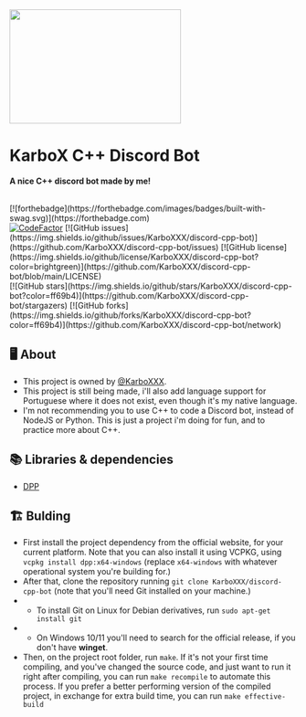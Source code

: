 <div aling="center">
<img width="300" height="200" src="http://codeprogramming.org/wp-content/uploads/2022/01/C-Logo.wine_.png"/>
<h1>KarboX C++ Discord Bot</h1>
<b><p>A nice C++ discord bot made by me!</p></b>

<br>
[![forthebadge](https://forthebadge.com/images/badges/built-with-swag.svg)](https://forthebadge.com)
<br>
<a href="https://www.codefactor.io/repository/github/karboxxx/discord-cpp-bot"><img src="https://www.codefactor.io/repository/github/karboxxx/discord-cpp-bot/badge" alt="CodeFactor" /></a>
[![GitHub issues](https://img.shields.io/github/issues/KarboXXX/discord-cpp-bot)](https://github.com/KarboXXX/discord-cpp-bot/issues)
[![GitHub license](https://img.shields.io/github/license/KarboXXX/discord-cpp-bot?color=brightgreen)](https://github.com/KarboXXX/discord-cpp-bot/blob/main/LICENSE)
<br>
[![GitHub stars](https://img.shields.io/github/stars/KarboXXX/discord-cpp-bot?color=ff69b4)](https://github.com/KarboXXX/discord-cpp-bot/stargazers)
[![GitHub forks](https://img.shields.io/github/forks/KarboXXX/discord-cpp-bot?color=ff69b4)](https://github.com/KarboXXX/discord-cpp-bot/network)
</div>

## 🖥️ About
- This project is owned by [@KarboXXX](https://github.com/KarboXXX).
- This project is still being made, i'll also add language support for Portuguese where it does not exist, even though it's my native language.
- I'm not recommending you to use C++ to code a Discord bot, instead of NodeJS or Python. This is just a project i'm doing for fun, and to practice more about C++.

## 📚 Libraries & dependencies
- [DPP](https://dpp.dev)

## 🏗️ Bulding
- First install the project dependency from the official website, for your current platform. Note that you can also install it using VCPKG, using `vcpkg install dpp:x64-windows` (replace `x64-windows` with whatever operational system you're building for.)
- After that, clone the repository running `git clone KarboXXX/discord-cpp-bot` (note that you'll need Git installed on your machine.)
- - To install Git on Linux for Debian derivatives, run `sudo apt-get install git`
- - On Windows 10/11 you'll need to search for the official release, if you don't have **winget**.
- Then, on the project root folder, run `make`. If it's not your first time compiling, and you've changed the source code, and just want to run it right after compiling, you can run `make recompile` to automate this process. If you prefer a better performing version of the compiled project, in exchange for extra build time, you can run `make effective-build`

